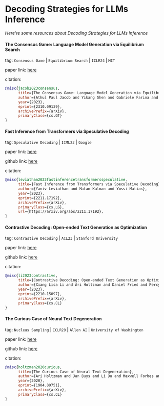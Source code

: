 # Decoding Strategies for LLMs Inference
*Here're some resources about Decoding Strategies for LLMs Inference*


#### The Consensus Game: Language Model Generation via Equilibrium Search

tag: `Consensus Game` | `Equilibrium Search` | `ICLR24` | `MIT`

paper link: [here](https://arxiv.org/pdf/2310.09139.pdf)

citation:

```bibtex
@misc{jacob2023consensus,
      title={The Consensus Game: Language Model Generation via Equilibrium Search}, 
      author={Athul Paul Jacob and Yikang Shen and Gabriele Farina and Jacob Andreas},
      year={2023},
      eprint={2310.09139},
      archivePrefix={arXiv},
      primaryClass={cs.GT}
}
```

#### Fast Inference from Transformers via Speculative Decoding

tag: `Speculative Decoding` | `ICML23` | `Google`

paper link: [here](https://arxiv.org/pdf/2211.17192)

github link: [here](https://github.com/lucidrains/speculative-decoding)

citation:

```bibtex
@misc{leviathan2023fastinferencetransformersspeculative,
      title={Fast Inference from Transformers via Speculative Decoding}, 
      author={Yaniv Leviathan and Matan Kalman and Yossi Matias},
      year={2023},
      eprint={2211.17192},
      archivePrefix={arXiv},
      primaryClass={cs.LG},
      url={https://arxiv.org/abs/2211.17192}, 
}
```

#### Contrastive Decoding: Open-ended Text Generation as Optimization

tag: `Contrastive Decoding` | `ACL23` | `Stanford University`

paper link: [here](https://aclanthology.org/2023.acl-long.687.pdf)

github link: [here](https://github.com/XiangLi1999/ContrastiveDecoding)

citation:

```bibtex
@misc{li2023contrastive,
      title={Contrastive Decoding: Open-ended Text Generation as Optimization}, 
      author={Xiang Lisa Li and Ari Holtzman and Daniel Fried and Percy Liang and Jason Eisner and Tatsunori Hashimoto and Luke Zettlemoyer and Mike Lewis},
      year={2023},
      eprint={2210.15097},
      archivePrefix={arXiv},
      primaryClass={cs.CL}
}
```


#### The Curious Case of Neural Text Degeneration

tag: `Nucleus Sampling` | `ICLR20` | `Allen AI` | `University of Washington`

paper link: [here](https://arxiv.org/pdf/2209.11057.pdf)

github link: [here](https://github.com/ari-holtzman/degen)

citation:

```bibtex
@misc{holtzman2020curious,
      title={The Curious Case of Neural Text Degeneration}, 
      author={Ari Holtzman and Jan Buys and Li Du and Maxwell Forbes and Yejin Choi},
      year={2020},
      eprint={1904.09751},
      archivePrefix={arXiv},
      primaryClass={cs.CL}
}
```